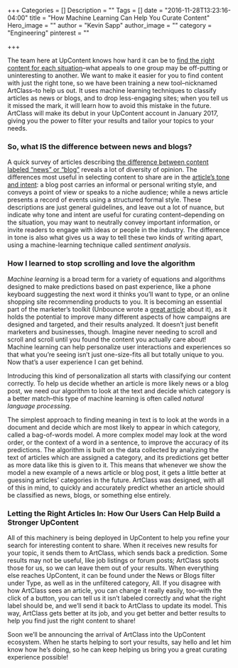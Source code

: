 +++
Categories = []
Description = ""
Tags = []
date = "2016-11-28T13:23:16-04:00"
title = "How Machine Learning Can Help You Curate Content"
Hero_image = ""
author = "Kevin Sapp"
author_image = ""
category = "Engineering"
pinterest = ""

+++


The team here at UpContent knows how hard it can be to [find the right content for each situation](https://upcontent.com/post/more-efficient-content-curation/)–what appeals to one group may be off-putting or uninteresting to another. We want to make it easier for you to find content with just the right tone, so we have been training a new tool–nicknamed ArtClass–to help us out. It uses machine learning techniques to classify articles as news or blogs, and to drop less-engaging sites; when you tell us it missed the mark, it will learn how to avoid this mistake in the future. ArtClass will make its debut in your UpContent account in January 2017, giving you the power to filter your results and tailor your topics to your needs.


### So, what IS the difference between news and blogs?

A quick survey of articles describing [the difference between content labeled “news” or “blog”](http://www.writingthoughts.com/articles-vs-blog-posts/) reveals a lot of diversity of opinion. The differences most useful in selecting content to share are in the [article’s tone and intent](http://www.writeraccess.com/blog/blog-posts-vs-news-articles/):
a blog post carries an informal or personal writing style, and conveys a point of view or speaks to a niche audience; while
a news article presents a record of events using a structured formal style.
These descriptions are just general guidelines, and leave out a lot of nuance, but indicate why tone and intent are useful for curating content–depending on the situation, you may want to neutrally convey important information, or invite readers to engage with ideas or people in the industry. The difference in tone is also what gives us a way to tell these two kinds of writing apart, using a machine-learning technique called *sentiment analysis*.


### How I learned to stop scrolling and love the algorithm


*Machine learning* is a broad term for a variety of equations and algorithms designed to make predictions based on past experience, like a phone keyboard suggesting the next word it thinks you’ll want to type, or an online shopping site recommending products to you. It is becoming an essential part of the marketer’s toolkit (Unbounce wrote a [great article](http://the-split.unbounce.com/machine-learning-in-marketing/) about it), as it holds the potential to improve many different aspects of how campaigns are designed and targeted, and their results analyzed. It doesn’t just benefit marketers and businesses, though. Imagine never needing to scroll and scroll and scroll until you found the content you actually care about! Machine learning can help personalize user interactions and experiences so that what you’re seeing isn’t just one-size-fits all but totally unique to you. Now that’s a user experience I can get behind.


Introducing this kind of personalization all starts with classifying our content correctly. To help us decide whether an article is more likely news or a blog post, we need our algorithm to look at the text and decide which category is a better match–this type of machine learning is often called *natural language processing*.


The simplest approach to finding meaning in text is to look at the words in a document and decide which are most likely to appear in which category, called a bag-of-words model. A more complex model may look at the word order, or the context of a word in a sentence, to improve the accuracy of its predictions. The algorithm is built on the data collected by analyzing the text of articles which are assigned a category, and its predictions get better as more data like this is given to it. This means that whenever we show the model a new example of a news article or blog post, it gets a little better at guessing articles’ categories in the future. ArtClass was designed, with all of this in mind, to quickly and accurately predict whether an article should be classified as news, blogs, or something else entirely.


### Letting the Right Articles In: How Our Users Can Help Build a Stronger UpContent


All of this machinery is being deployed in UpContent to help you refine your search for interesting content to share. When it receives new results for your topic, it sends them to ArtClass, which sends back a prediction. Some results may not be useful, like job listings or forum posts; ArtClass spots those for us, so we can leave them out of your results. When everything else reaches UpContent, it can be found under the News or Blogs filter under Type, as well as in the unfiltered category, All. If you disagree with how ArtClass sees an article, you can change it really easily, too–with the click of a button, you can tell us it isn’t labeled correctly and what the right label should be, and we’ll send it back to ArtClass to update its model. This way, ArtClass gets better at its job, and you get better and better results to help you find just the right content to share!


Soon we’ll be announcing the arrival of ArtClass into the UpContent ecosystem. When he starts helping to sort your results, say hello and let him know how he’s doing, so he can keep helping us bring you a great curating experience possible!
